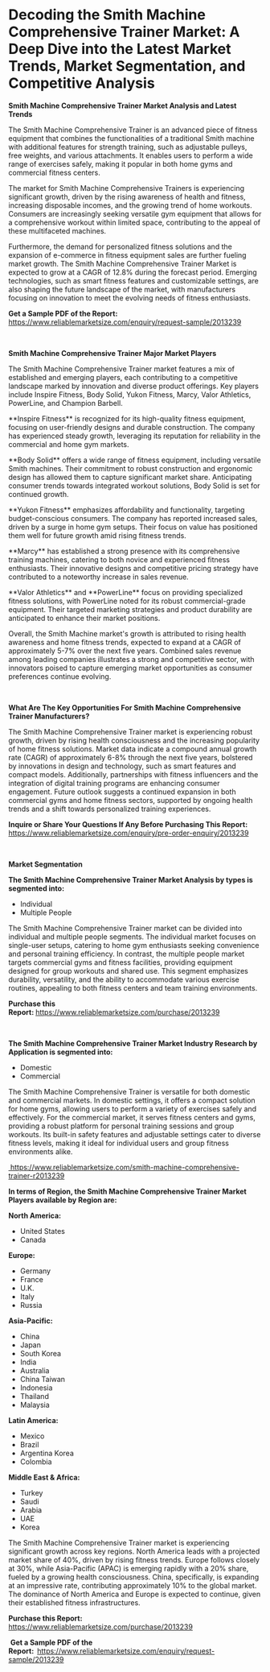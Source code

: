 <p><h1>Decoding the Smith Machine Comprehensive Trainer Market: A Deep Dive into the Latest Market Trends, Market Segmentation, and Competitive Analysis</h1></p><p><strong>Smith Machine Comprehensive Trainer Market Analysis and Latest Trends</strong></p>
<p><p>The Smith Machine Comprehensive Trainer is an advanced piece of fitness equipment that combines the functionalities of a traditional Smith machine with additional features for strength training, such as adjustable pulleys, free weights, and various attachments. It enables users to perform a wide range of exercises safely, making it popular in both home gyms and commercial fitness centers. </p><p>The market for Smith Machine Comprehensive Trainers is experiencing significant growth, driven by the rising awareness of health and fitness, increasing disposable incomes, and the growing trend of home workouts. Consumers are increasingly seeking versatile gym equipment that allows for a comprehensive workout within limited space, contributing to the appeal of these multifaceted machines. </p><p>Furthermore, the demand for personalized fitness solutions and the expansion of e-commerce in fitness equipment sales are further fueling market growth. The Smith Machine Comprehensive Trainer Market is expected to grow at a CAGR of 12.8% during the forecast period. Emerging technologies, such as smart fitness features and customizable settings, are also shaping the future landscape of the market, with manufacturers focusing on innovation to meet the evolving needs of fitness enthusiasts.</p></p>
<p><strong>Get a Sample PDF of the Report:&nbsp;</strong> <a href="https://www.reliablemarketsize.com/enquiry/request-sample/2013239?utm_campaign=2733&utm_medium=2&utm_source=Github&utm_content=ia&utm_term=12042025&utm_id=smith-machine-comprehensive-trainer">https://www.reliablemarketsize.com/enquiry/request-sample/2013239</a></p>
<p>&nbsp;</p>
<p><strong>Smith Machine Comprehensive Trainer Major Market Players</strong></p>
<p><p>The Smith Machine Comprehensive Trainer market features a mix of established and emerging players, each contributing to a competitive landscape marked by innovation and diverse product offerings. Key players include Inspire Fitness, Body Solid, Yukon Fitness, Marcy, Valor Athletics, PowerLine, and Champion Barbell.</p><p>**Inspire Fitness** is recognized for its high-quality fitness equipment, focusing on user-friendly designs and durable construction. The company has experienced steady growth, leveraging its reputation for reliability in the commercial and home gym markets.</p><p>**Body Solid** offers a wide range of fitness equipment, including versatile Smith machines. Their commitment to robust construction and ergonomic design has allowed them to capture significant market share. Anticipating consumer trends towards integrated workout solutions, Body Solid is set for continued growth.</p><p>**Yukon Fitness** emphasizes affordability and functionality, targeting budget-conscious consumers. The company has reported increased sales, driven by a surge in home gym setups. Their focus on value has positioned them well for future growth amid rising fitness trends.</p><p>**Marcy** has established a strong presence with its comprehensive training machines, catering to both novice and experienced fitness enthusiasts. Their innovative designs and competitive pricing strategy have contributed to a noteworthy increase in sales revenue.</p><p>**Valor Athletics** and **PowerLine** focus on providing specialized fitness solutions, with PowerLine noted for its robust commercial-grade equipment. Their targeted marketing strategies and product durability are anticipated to enhance their market positions.</p><p>Overall, the Smith Machine market's growth is attributed to rising health awareness and home fitness trends, expected to expand at a CAGR of approximately 5-7% over the next five years. Combined sales revenue among leading companies illustrates a strong and competitive sector, with innovators poised to capture emerging market opportunities as consumer preferences continue evolving.</p></p>
<p>&nbsp;</p>
<p><strong>What Are The Key Opportunities For Smith Machine Comprehensive Trainer Manufacturers?</strong></p>
<p><p>The Smith Machine Comprehensive Trainer market is experiencing robust growth, driven by rising health consciousness and the increasing popularity of home fitness solutions. Market data indicate a compound annual growth rate (CAGR) of approximately 6-8% through the next five years, bolstered by innovations in design and technology, such as smart features and compact models. Additionally, partnerships with fitness influencers and the integration of digital training programs are enhancing consumer engagement. Future outlook suggests a continued expansion in both commercial gyms and home fitness sectors, supported by ongoing health trends and a shift towards personalized training experiences.</p></p>
<p><strong>Inquire or Share Your Questions If Any Before Purchasing This Report:</strong> <a href="https://www.reliablemarketsize.com/enquiry/pre-order-enquiry/2013239?utm_campaign=2733&utm_medium=2&utm_source=Github&utm_content=ia&utm_term=12042025&utm_id=smith-machine-comprehensive-trainer">https://www.reliablemarketsize.com/enquiry/pre-order-enquiry/2013239</a></p>
<p>&nbsp;</p>
<p><strong>Market Segmentation</strong></p>
<p><strong>The Smith Machine Comprehensive Trainer Market Analysis by types is segmented into:</strong></p>
<p><ul><li>Individual</li><li>Multiple People</li></ul></p>
<p><p>The Smith Machine Comprehensive Trainer market can be divided into individual and multiple people segments. The individual market focuses on single-user setups, catering to home gym enthusiasts seeking convenience and personal training efficiency. In contrast, the multiple people market targets commercial gyms and fitness facilities, providing equipment designed for group workouts and shared use. This segment emphasizes durability, versatility, and the ability to accommodate various exercise routines, appealing to both fitness centers and team training environments.</p></p>
<p><strong>Purchase this Report:&nbsp;</strong><a href="https://www.reliablemarketsize.com/purchase/2013239?utm_campaign=2733&utm_medium=2&utm_source=Github&utm_content=ia&utm_term=12042025&utm_id=smith-machine-comprehensive-trainer">https://www.reliablemarketsize.com/purchase/2013239</a></p>
<p>&nbsp;</p>
<p><strong>The Smith Machine Comprehensive Trainer Market Industry Research by Application is segmented into:</strong></p>
<p><ul><li>Domestic</li><li>Commercial</li></ul></p>
<p><p>The Smith Machine Comprehensive Trainer is versatile for both domestic and commercial markets. In domestic settings, it offers a compact solution for home gyms, allowing users to perform a variety of exercises safely and effectively. For the commercial market, it serves fitness centers and gyms, providing a robust platform for personal training sessions and group workouts. Its built-in safety features and adjustable settings cater to diverse fitness levels, making it ideal for individual users and group fitness environments alike.</p></p>
<p><a href="https://www.reliablemarketsize.com/smith-machine-comprehensive-trainer-r2013239?utm_campaign=2733&utm_medium=2&utm_source=Github&utm_content=ia&utm_term=12042025&utm_id=smith-machine-comprehensive-trainer">&nbsp;https://www.reliablemarketsize.com/smith-machine-comprehensive-trainer-r2013239</a></p>
<p><strong>In terms of Region, the Smith Machine Comprehensive Trainer Market Players available by Region are:</strong></p>
<p>
    <p> <strong> North America: </strong>
        <ul>
            <li>United States</li>
            <li>Canada</li>
        </ul>
        </p> 
    <p> <strong> Europe: </strong>
        <ul>
            <li>Germany</li>
            <li>France</li>
            <li>U.K.</li>
            <li>Italy</li>
            <li>Russia</li>
        </ul>
        </p> 
    <p> <strong> Asia-Pacific: </strong>
        <ul>
            <li>China</li>
            <li>Japan</li>
            <li>South Korea</li>
            <li>India</li>
            <li>Australia</li>
            <li>China Taiwan</li>
            <li>Indonesia</li>
            <li>Thailand</li>
            <li>Malaysia</li>
        </ul>
        </p> 
    <p> <strong> Latin America: </strong>
        <ul>
            <li>Mexico</li>
            <li>Brazil</li>
            <li>Argentina Korea</li>
            <li>Colombia</li>
        </ul>
        </p> 
    <p> <strong> Middle East & Africa: </strong>
        <ul>
            <li>Turkey</li>
            <li>Saudi</li>
            <li>Arabia</li>
            <li>UAE</li>
            <li>Korea</li>
        </ul>
    </p>
    </p>
<p><p>The Smith Machine Comprehensive Trainer market is experiencing significant growth across key regions. North America leads with a projected market share of 40%, driven by rising fitness trends. Europe follows closely at 30%, while Asia-Pacific (APAC) is emerging rapidly with a 20% share, fueled by a growing health consciousness. China, specifically, is expanding at an impressive rate, contributing approximately 10% to the global market. The dominance of North America and Europe is expected to continue, given their established fitness infrastructures.</p></p>
<p><strong>Purchase this Report: </strong><a href="https://www.reliablemarketsize.com/purchase/2013239?utm_campaign=2733&utm_medium=2&utm_source=Github&utm_content=ia&utm_term=12042025&utm_id=smith-machine-comprehensive-trainer">https://www.reliablemarketsize.com/purchase/2013239</a></p>
<p>&nbsp;<strong>Get a Sample PDF of the Report:&nbsp;&nbsp;</strong><a href="https://www.reliablemarketsize.com/enquiry/request-sample/2013239?utm_campaign=2733&utm_medium=2&utm_source=Github&utm_content=ia&utm_term=12042025&utm_id=smith-machine-comprehensive-trainer">https://www.reliablemarketsize.com/enquiry/request-sample/2013239</a></p>
<p><strong></strong></p>
<p><p></p><p></p><p></p></p>